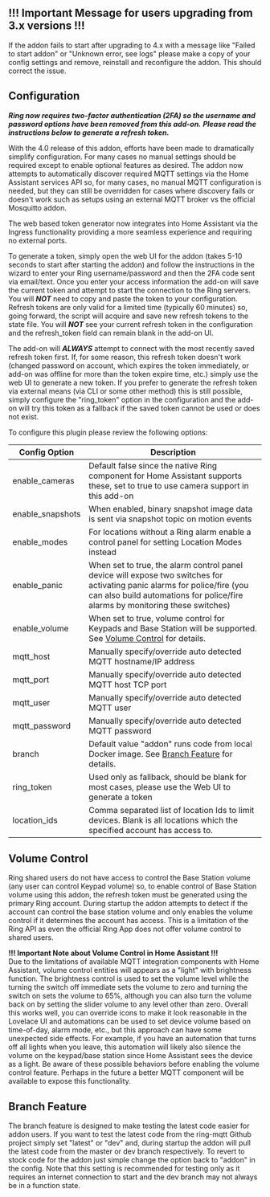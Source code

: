 ## !!! Important Message for users upgrading from 3.x versions !!!
If the addon fails to start after upgrading to 4.x with a message like "Failed to start addon" or "Unknown error, see logs" please make a copy of your config settings and remove, reinstall and reconfigure the addon.  This should correct the issue.

## Configuration
***Ring now requires two-factor authentication (2FA) so the username and password options have been removed from this add-on.***
***Please read the instructions below to generate a refresh token.***

With the 4.0 release of this addon, efforts have been made to dramatically simplify configuration.  For many cases no manual settings should be required except to enable optional features as desired.  The addon now attempts to automatically discover required MQTT settings via the Home Assistant services API so, for many cases, no manual MQTT configuration is needed, but they can still be overridden for cases where discovery fails or doesn't work such as setups using an external MQTT broker vs the official Mosquitto addon.

The web based token generator now integrates into Home Assistant via the Ingress functionality providing a more seamless experience and requiring no external ports.

To generate a token, simply open the web UI for the addon (takes 5-10 seconds to start after starting the addon) and follow the instructions in the wizard to enter your Ring username/password and then the 2FA code sent via email/text.  Once you enter your access information the add-on will save the current token and attempt to start the connection to the Ring servers.  You will ***NOT*** need to copy and paste the token to your configuration.  Refresh tokens are only valid for a limited time (typically 60 minutes) so, going forward, the script will acquire and save new refresh tokens to the state file.  You will ***NOT*** see your current refresh token in the configuration and the refresh_token field can remain blank in the add-on UI.

The add-on will ***ALWAYS*** attempt to connect with the most recently saved refresh token first.  If, for some reason, this refresh token doesn't work (changed password on account, which expires the token immediately, or add-on was offline for more than the token expire time, etc.) simply use the web UI to generate a new token.  If you prefer to generate the refresh token via external means (via CLI or some other method) this is still possible, simply configure the "ring_token" option in the configuration and the add-on will try this token as a fallback if the saved token cannot be used or does not exist.

To configure this plugin please review the following options:

| Config Option | Description |
| --- | --- |
| enable_cameras | Default false since the native Ring component for Home Assistant supports these, set to true to use camera support in this add-on |
| enable_snapshots | When enabled, binary snapshot image data is sent via snapshot topic on motion events | false |
| enable_modes | For locations without a Ring alarm enable a control panel for setting Location Modes instead |
| enable_panic | When set to true, the alarm control panel device will expose two switches for activating panic alarms for police/fire (you can also build automations for police/fire alarms by monitoring these switches)  |
| enable_volume | When set to true, volume control for Keypads and Base Station will be supported.  See [Volume Control](#volume-control) for details. |
| mqtt_host | Manually specify/override auto detected MQTT hostname/IP address |
| mqtt_port | Manually specify/override auto detected MQTT host TCP port |
| mqtt_user | Manually specify/override auto detected MQTT user |
| mqtt_password | Manually specify/override auto detected MQTT password |
| branch | Default value "addon" runs code from local Docker image.  See [Branch Feature](#branch-feature) for details. |
| ring_token | Used only as fallback, should be blank for most cases, please use the Web UI to generate a token |
| location_ids | Comma separated list of location Ids to limit devices.  Blank is all locations which the specified account has access to. |

## Volume Control
Ring shared users do not have access to control the Base Station volume (any user can control Keypad volume) so, to enable control of Base Station volume using this addon, the refresh token must be generated using the primary Ring account. During startup the addon attempts to detect if the account can control the base station volume and only enables the volume control if it determines the account has access. This is a limitation of the Ring API as even the official Ring App does not offer volume control to shared users.

**!!! Important Note about Volume Control in Home Assistant !!!**\
Due to the limitations of available MQTT integration components with Home Assistant, volume control entities will appears as a "light" with brightness function. The brightness control is used to set the volume level while the turning the switch off immediate sets the volume to zero and turning the switch on sets the volume to 65%, although you can also turn the volume back on by setting the slider volume to any level other than zero. Overall this works well, you can override icons to make it look reasonable in the Lovelace UI and automations can be used to set device volume based on time-of-day, alarm mode, etc., but this approach can have some unexpected side effects. For example, if you have an automation that turns off all lights when you leave, this automation will likely also silence the volume on the keypad/base station since Home Assistant sees the device as a light. Be aware of these possible behaviors before enabling the volume control feature.  Perhaps in the future a better MQTT component will be available to expose this functionality.

## Branch Feature
The branch feature is designed to make testing the latest code easier for addon users. If you want to test the latest code from the ring-mqtt Github project simply set "latest" or "dev" and, during startup the addon will pull the latest code from the master or dev branch respectively.  To revert to stock code for the addon just simple change the option back to "addon" in the config.  Note that this setting is recommended for testing only as it requires an internet connection to start and the dev branch may not always be in a function state.

